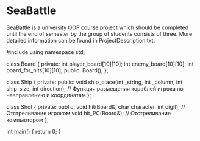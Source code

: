 # SeaBattle
SeaBattle is a university OOP course project which should be completed until the end of semester by the group of students consists of three. More detailed information can be found in ProjectDescription.txt.

#include <iostream>
using namespace std;

class Board {
private:
	int player_board[10][10];
	int enemy_board[10][10];
	int board_for_hits[10][10];
public:
	Board();
};

class Ship {
private:
public:
	void ship_place(int _string, int _column, int ship_size, int direction); // Фyнкция размещения кораблей игрока по навправлению и координатам 
};

class Shot {
private:
public:
	void hit(Board&, char character, int digit); // Отстреливание игроком
	void hit_PC(Board&); // Отстреливание компьютером
};

int main()
{
	return 0;
}

